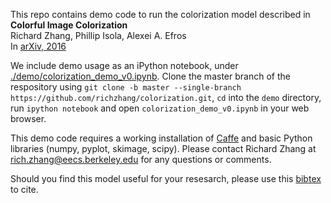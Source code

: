 This repo contains demo code to run the colorization model described in <br>
<b>Colorful Image Colorization</b> <br>
Richard Zhang, Phillip Isola, Alexei A. Efros <br>
In [arXiv, 2016](http://arxiv.org/abs/1603.08511) <br>

We include demo usage as an iPython notebook, under [./demo/colorization_demo_v0.ipynb](https://github.com/richzhang/colorization/blob/master/demo/colorization_demo_v0.ipynb). Clone the master branch of the respository using `git clone -b master --single-branch https://github.com/richzhang/colorization.git`, `cd` into the `demo` directory, run `ipython notebook` and open `colorization_demo_v0.ipynb` in your web browser.

This demo code requires a working installation of [Caffe](http://caffe.berkeleyvision.org/) and basic Python libraries (numpy, pyplot, skimage, scipy). Please contact Richard Zhang at rich.zhang@eecs.berkeley.edu for any questions or comments.

Should you find this model useful for your resesarch, please use this [bibtex](http://richzhang.github.io/index_files/bibtex_arxiv2016_colorization.txt) to cite.
